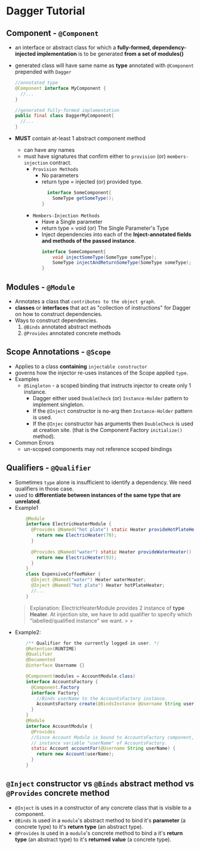 # Dagger Tutorial 

## Component - `@Component`

 - an interface or abstract class for which a __fully-formed, dependency-injected implementation__ is to be generated __from a set of modules()__
 - generated class will have same name as __type__ annotated with `@Component` prepended with `Dagger`
   
   ```java
   //annotated type 
   @Component interface MyComponent {   
     //...
   }
   
   //generated fully-formed implementation
   public final class DaggerMyComponent{   
     //...
   } 
   ```
 - __MUST__ contain at-least 1 abstract component method
    - can have any names
    - must have signatures that confirm either to `provision` (or) `members-injection` contract.
      - `Provision Methods` 
        - No parameters
        - return type = injected (or) provided type.
          ```java
            interface SomeComponent{
              SomeType getSomeType();
          }
          ```
      - `Members-Injection Methods`
        - Have a Single parameter
        - return type = void (or) The Single Parameter's Type
        - Inject dependencies into each of the **Inject-annotated fields and methods of the passed instance**.
          ```java
          interface SomeComponent{ 
              void injectSomeType(SomeType someType);
              SomeType injectAndReturnSomeType(SomeType someType);
          }
          ```

## Modules - `@Module`

- Annotates a class that `contributes to the object graph`.
- __classes__ or __interfaces__ that act as "collection of instructions" for Dagger on how to construct dependencies.
- Ways to construct dependencies.
  1. `@Binds` annotated abstract methods
  2. `@Provides` annotated concrete methods 
  
        
## Scope Annotations - `@Scope` 

- Applies to a class __containing__ `injectable constructor`
- governs how the injector re-uses instances of the Scope applied `type`.
- Examples
  - `@Singleton` - a scoped binding that instructs injector to create only 1 instance.
    - Dagger either used `DoubleCheck` (or) `Instance-Holder` pattern to implement singleton.
    - If the `@Inject` constructor is no-arg then `Instance-Holder` pattern is used.
    - If the `@Injec` constructor has arguments then `DoubleCheck` is used at creation site. 
      (that is the Component Factory `initialize()` method).
- Common Errors
  - un-scoped components may not reference scoped bindings
  

## Qualifiers - `@Qualifier`

- Sometimes `type` alone is insufficient to identify a dependency. We need qualifiers in those case.
- used to __differentiate between instances of the same type that are unrelated__.
- Example1
  ```java
      @Module
      interface ElectricHeaterModule { 
        @Provides @Named("hot plate") static Heater provideHotPlateHeater() {
          return new ElectricHeater(70);
        }
                    
        @Provides @Named("water") static Heater provideWaterHeater() {
          return new ElectricHeater(93);
        }
      }   
      class ExpensiveCoffeeMaker {
        @Inject @Named("water") Heater waterHeater;
        @Inject @Named("hot plate") Heater hotPlateHeater;
        //...
      }
  ```
  >Explanation: ElectricHeaterModule provides 2 instance of __type Heater__. At injection site, we have to add 
  > qualifier to specify which "labelled/qualified instance" we want.                                                                                                                                                                                                                                                                                                                                                                                                                                                                                                                                 > 
                                                                                                                                                                                                                                                                                                                                                                                                                                                                                                                                                      >
- Example2: 
  ```java
      /** Qualifier for the currently logged-in user. */
      @Retention(RUNTIME)
      @Qualifier
      @Documented
      @interface Username {}
  
      @Component(modules = AccountModule.class)
      interface AccountsFactory {
        @Component.Factory
        interface Factory{
          //Binds userName to the AccountsFactory instance.
          AccountsFactory create(@BindsInstance @Username String username);
        }
      }
      @Module
      interface AccountModule {
        @Provides
        //Since Account Module is bound to AccountsFactory component, userName is passed from bound
        // instance variable "userName" of AccountsFactory. 
        static Account accountFor(@Username String userName) {
          return new Account(userName);
        }
      } 
  ```
  
## `@Inject` constructor vs `@Binds` abstract method  vs `@Provides` concrete method

- `@Inject` is uses in a constructor of any concrete class that is visible to a component.
- `@Binds` is used in a `module`'s abstract method to bind 
  it's __parameter__ (a concrete type) to it's __return type__ (an abstract type).
- `@Provides` is used in a  `module`'s concrete method to bind a 
  it's __return type__ (an abstract type) to it's __returned value__ (a concrete type).